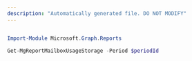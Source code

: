 ```yaml
---
description: "Automatically generated file. DO NOT MODIFY"
---
```


```powershell

Import-Module Microsoft.Graph.Reports

Get-MgReportMailboxUsageStorage -Period $periodId 

```